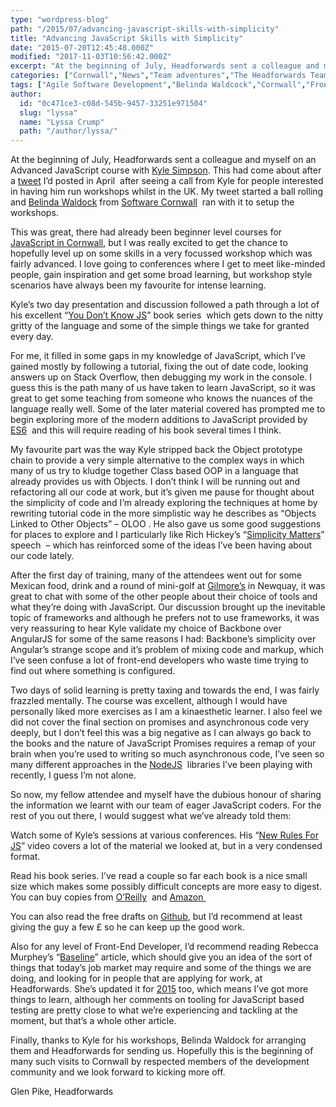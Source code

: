 ```yaml
---
type: "wordpress-blog"
path: "/2015/07/advancing-javascript-skills-with-simplicity"
title: "Advancing JavaScript Skills with Simplicity"
date: "2015-07-20T12:45:48.000Z"
modified: "2017-11-03T10:56:42.000Z"
excerpt: "At the beginning of July, Headforwards sent a colleague and myself on an Advanced JavaScript course with Kyle Simpson. This had come about after a tweet I’d posted in April  after seeing a call from Kyle for people interested in having him run workshops whilst in the UK. My tweet started a ball rolling and …"
categories: ["Cornwall","News","Team adventures","The Headforwards Team"]
tags: ["Agile Software Development","Belinda Waldcock","Cornwall","Front end developer","Getify","Gilmores Newquay","Glen Pike","Headforwards","Headforwards Team","JavaScript","JavaScript Training","Kyle Simpson","OLOO","OOP","Software Cornwall"]
author:
  id: "0c471ce3-c08d-545b-9457-33251e971504"
  slug: "lyssa"
  name: "Lyssa Crump"
  path: "/author/lyssa/"
---
```

At the beginning of July, Headforwards sent a colleague and myself on an Advanced JavaScript course with [Kyle Simpson](http://getify.me/). This had come about after a [tweet](https://twitter.com/glengineered/status/589015462702358528) I’d posted in April  after seeing a call from Kyle for people interested in having him run workshops whilst in the UK. My tweet started a ball rolling and [Belinda Waldock](https://twitter.com/belindawaldock) from [Software Cornwall](http://www.softwarecornwall.org/)  ran with it to setup the workshops.

This was great, there had already been beginner level courses for [JavaScript in Cornwall](http://www.softwarecornwall.org/javascript-training-develop-your-programming-language-skills/), but I was really excited to get the chance to hopefully level up on some skills in a very focussed workshop which was fairly advanced. I love going to conferences where I get to meet like-minded people, gain inspiration and get some broad learning, but workshop style scenarios have always been my favourite for intense learning.

Kyle’s two day presentation and discussion followed a path through a lot of his excellent “[You Don’t Know JS](http://www.oreilly.com/pub/au/4853)” book series  which gets down to the nitty gritty of the language and some of the simple things we take for granted every day.

For me, it filled in some gaps in my knowledge of JavaScript, which I’ve gained mostly by following a tutorial, fixing the out of date code, looking answers up on Stack Overflow, then debugging my work in the console. I guess this is the path many of us have taken to learn JavaScript, so it was great to get some teaching from someone who knows the nuances of the language really well. Some of the later material covered has prompted me to begin exploring more of the modern additions to JavaScript provided by [ES6](http://www.ecma-international.org/ecma-262/6.0/index.html)  and this will require reading of his book several times I think.

My favourite part was the way Kyle stripped back the Object prototype chain to provide a very simple alternative to the complex ways in which many of us try to kludge together Class based OOP in a language that already provides us with Objects. I don’t think I will be running out and refactoring all our code at work, but it’s given me pause for thought about the simplicity of code and I’m already exploring the techniques at home by rewriting tutorial code in the more simplistic way he describes as “Objects Linked to Other Objects” – OLOO . He also gave us some good suggestions for places to explore and I particularly like Rich Hickey’s “[Simplicity Matters](https://www.youtube.com/watch?v=rI8tNMsozo0)” speech  – which has reinforced some of the ideas I’ve been having about our code lately.

After the first day of training, many of the attendees went out for some Mexican food, drink and a round of mini-golf at [Gilmore’s](http://www.gilmoresnewquay.co.uk/) in Newquay, it was great to chat with some of the other people about their choice of tools and what they’re doing with JavaScript. Our discussion brought up the inevitable topic of frameworks and although he prefers not to use frameworks, it was very reassuring to hear Kyle validate my choice of Backbone over AngularJS for some of the same reasons I had: Backbone’s simplicity over Angular’s strange scope and it’s problem of mixing code and markup, which I’ve seen confuse a lot of front-end developers who waste time trying to find out where something is configured.

Two days of solid learning is pretty taxing and towards the end, I was fairly frazzled mentally. The course was excellent, although I would have personally liked more exercises as I am a kinaesthetic learner. I also feel we did not cover the final section on promises and asynchronous code very deeply, but I don’t feel this was a big negative as I can always go back to the books and the nature of JavaScript Promises requires a remap of your brain when you’re used to writing so much asynchronous code, I’ve seen so many different approaches in the [NodeJS](https://nodejs.org/)  libraries I’ve been playing with recently, I guess I’m not alone.

So now, my fellow attendee and myself have the dubious honour of sharing the information we learnt with our team of eager JavaScript coders. For the rest of you out there, I would suggest what we’ve already told them:

Watch some of Kyle’s sessions at various conferences. His “[New Rules For JS](https://www.youtube.com/watch?v=S4cvuuq3OKY)” video covers a lot of the material we looked at, but in a very condensed format.

Read his book series. I’ve read a couple so far each book is a nice small size which makes some possibly difficult concepts are more easy to digest. You can buy copies from [O’Reilly](http://www.oreilly.com/pub/au/4853)  and [Amazon ](http://www.amazon.co.uk/s/ref=dp_byline_sr_book_1?ie=UTF8&field-author=Kyle+Simpson&search-alias=books-uk&text=Kyle+Simpson&sort=relevancerank)

You can also read the free drafts on [Github](https://github.com/getify/You-Dont-Know-JS), but I’d recommend at least giving the guy a few £ so he can keep up the good work.

Also for any level of Front-End Developer, I’d recommend reading Rebecca Murphey’s “[Baseline](http://rmurphey.com/blog/2012/04/12/a-baseline-for-front-end-developers/)” article, which should give you an idea of the sort of things that today’s job market may require and some of the things we are doing, and looking for in people that are applying for work, at Headforwards. She’s updated it for [2015](http://rmurphey.com/blog/2015/03/23/a-baseline-for-front-end-developers-2015/) too, which means I’ve got more things to learn, although her comments on tooling for JavaScript based testing are pretty close to what we’re experiencing and tackling at the moment, but that’s a whole other article.

Finally, thanks to Kyle for his workshops, Belinda Waldock for arranging them and Headforwards for sending us. Hopefully this is the beginning of many such visits to Cornwall by respected members of the development community and we look forward to kicking more off.

Glen Pike, Headforwards
